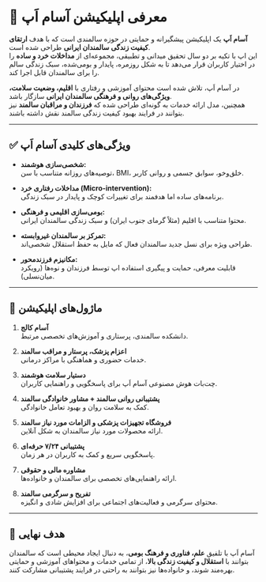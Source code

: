 # 🌟 معرفی اپلیکیشن آسام اَپ

**آسام اَپ** یک اپلیکیشن پیشگیرانه و حمایتی در حوزه سالمندی است که با هدف **ارتقای کیفیت زندگی سالمندان ایرانی** طراحی شده است.  
این اپ با تکیه بر دو سال تحقیق میدانی و تطبیقی، مجموعه‌ای از **مداخلات خرد و ساده** را در اختیار کاربران قرار می‌دهد تا به شکل روزمره، پایدار و بومی‌شده، سبک زندگی سالم را برای سالمندان قابل اجرا کند.

در آسام اَپ، تلاش شده است محتوای آموزشی و رفتاری با **اقلیم، وضعیت سلامت، ویژگی‌های روانی و فرهنگی سالمندان ایرانی** سازگار باشد.  
همچنین، مدل ارائه خدمات به گونه‌ای طراحی شده که **فرزندان و مراقبان سالمند** نیز بتوانند در فرایند بهبود کیفیت زندگی سالمند نقش داشته باشند.

---

## ✅ ویژگی‌های کلیدی آسام اَپ

- **شخصی‌سازی هوشمند:**  
  توصیه‌های روزانه متناسب با سن، BMI، خلق‌وخو، سوابق جسمی و روانی کاربر.

- **مداخلات رفتاری خرد (Micro-intervention):**  
  برنامه‌های ساده اما هدفمند برای تغییرات کوچک و پایدار در سبک زندگی.

- **بومی‌سازی اقلیمی و فرهنگی:**  
  محتوا متناسب با اقلیم (مثلاً گرمای جنوب ایران) و سبک زندگی سالمندان ایرانی.

- **تمرکز بر سالمندان غیروابسته:**  
  طراحی ویژه برای نسل جدید سالمندان فعال که مایل به حفظ استقلال شخصی‌اند.

- **مکانیزم فرزندمحور:**  
  قابلیت معرفی، حمایت و پیگیری استفاده اپ توسط فرزندان و نوه‌ها (رویکرد میان‌نسلی).

---

## 🧩 ماژول‌های اپلیکیشن

1. **آسام کالج**  
   دانشکده سالمندی، پرستاری و آموزش‌های تخصصی مرتبط.

2. **اعزام پزشک، پرستار و مراقب سالمند**  
   خدمات حضوری و هماهنگی با مراکز درمانی.

3. **دستیار سلامت هوشمند**  
   چت‌بات هوش مصنوعی آسام اَپ برای پاسخگویی و راهنمایی کاربران.

4. **پشتیبانی روانی سالمند + مشاور خانوادگی سالمند**  
   کمک به سلامت روان و بهبود تعامل خانوادگی.

5. **فروشگاه تجهیزات پزشکی و الزامات مورد نیاز سالمند**  
   ارائه محصولات مورد نیاز سالمندان به شکل آنلاین.

6. **پشتیبانی ۷/۲۴ حرفه‌ای**  
   پاسخگویی سریع و کمک به کاربران در هر زمان.

7. **مشاوره مالی و حقوقی**  
   ارائه راهنمایی‌های تخصصی برای سالمندان و خانواده‌ها.

8. **تفریح و سرگرمی سالمند**  
   محتوای سرگرمی و فعالیت‌های اجتماعی برای افزایش شادی و انگیزه.

---

## 🎯 هدف نهایی

آسام اَپ با تلفیق **علم، فناوری و فرهنگ بومی**، به دنبال ایجاد محیطی است که سالمندان بتوانند با **استقلال و کیفیت زندگی بالا**، از تمامی خدمات و محتواهای آموزشی و حمایتی بهره‌مند شوند، و خانواده‌ها نیز بتوانند به راحتی در فرایند پشتیبانی مشارکت کنند.
